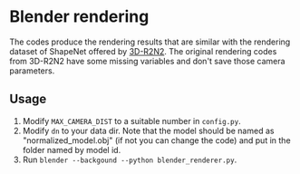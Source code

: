# Blender rendering
The codes produce the rendering results that are similar with the rendering dataset of ShapeNet offered by [3D-R2N2](https://github.com/chrischoy/3D-R2N2). The original rendering codes from 3D-R2N2 have some missing variables and don't save those camera parameters.

## Usage
1. Modify `MAX_CAMERA_DIST` to a suitable number in `config.py`.
2. Modify `dn` to your data dir. Note that the model should be named as "normalized_model.obj" (if not you can change the code) and put in the folder named by model id.
3. Run `blender --backgound --python blender_renderer.py`.